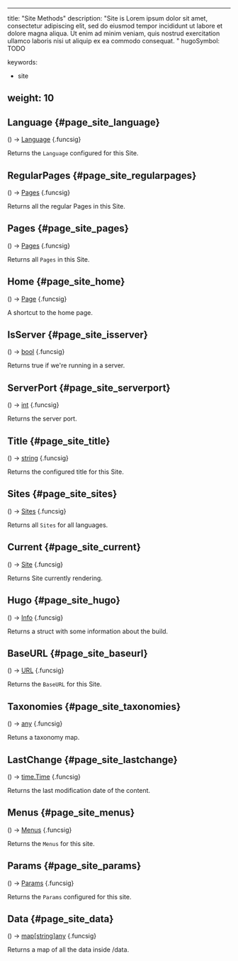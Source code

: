 


---
title: "Site Methods"
description: "Site is Lorem ipsum dolor sit amet, consectetur adipiscing elit, sed do eiusmod tempor incididunt ut labore et dolore magna aliqua. Ut enim ad minim veniam, quis nostrud exercitation ullamco laboris nisi ut aliquip ex ea commodo consequat. "
hugoSymbol: TODO


keywords:
- site

weight: 10
---








## Language {#page_site_language}
\(\) → [Language](/documentation/reference/objects/langs/language)
{.funcsig}

Returns the `Language` configured for this Site.




## RegularPages {#page_site_regularpages}
\(\) → [Pages](/documentation/reference/objects//pages)
{.funcsig}

Returns all the regular Pages in this Site.




## Pages {#page_site_pages}
\(\) → [Pages](/documentation/reference/objects//pages)
{.funcsig}

Returns all `Pages` in this Site.




## Home {#page_site_home}
\(\) → [Page](/documentation/reference/objects//page)
{.funcsig}

A shortcut to the home page.




## IsServer {#page_site_isserver}
\(\) → [bool](/documentation/reference/typesgo/#bool)
{.funcsig}

Returns true if we're running in a server.




## ServerPort {#page_site_serverport}
\(\) → [int](/documentation/reference/typesgo/#int)
{.funcsig}

Returns the server port.




## Title {#page_site_title}
\(\) → [string](/documentation/reference/typesgo/#string)
{.funcsig}

Returns the configured title for this Site.




## Sites {#page_site_sites}
\(\) → [Sites](/documentation/reference/objects//sites)
{.funcsig}

Returns all `Sites` for all languages.




## Current {#page_site_current}
\(\) → [Site](/documentation/reference/objects//site)
{.funcsig}

Returns Site currently rendering.




## Hugo {#page_site_hugo}
\(\) → [Info](/documentation/reference/objects/common/hugo/info)
{.funcsig}

Returns a struct with some information about the build.




## BaseURL {#page_site_baseurl}
\(\) → [URL](/documentation/reference/objects/html/template/url)
{.funcsig}

Returns the `BaseURL` for this Site.




## Taxonomies {#page_site_taxonomies}
\(\) → [any](/documentation/reference/typesgo/#any)
{.funcsig}

Retuns a taxonomy map.




## LastChange {#page_site_lastchange}
\(\) → [time.Time](/documentation/reference/typesgo/#timetime)
{.funcsig}

Returns the last modification date of the content.




## Menus {#page_site_menus}
\(\) → [Menus](/documentation/reference/objects/navigation/menus)
{.funcsig}

Returns the `Menus` for this site.




## Params {#page_site_params}
\(\) → [Params](/documentation/reference/objects/common/maps/params)
{.funcsig}

Returns the `Params` configured for this site.




## Data {#page_site_data}
\(\) → [map[string]any](/documentation/reference/typesgo/#mapstringany)
{.funcsig}

Returns a map of all the data inside /data.






